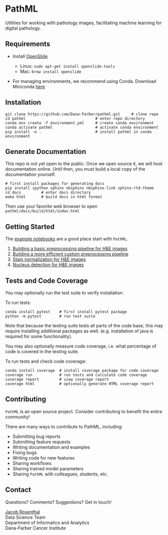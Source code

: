 # PathML 

Utilities for working with pathology images, facilitating machine learning for digital pathology.

## Requirements

* Install [OpenSlide](https://openslide.org/download/)  
    * Linux: ``sudo apt-get install openslide-tools``
    * Mac: ``brew install openslide``

* For managing environments, we recommend using Conda. 
    Download Miniconda [here](https://docs.conda.io/en/latest/miniconda.html)


## Installation

````
git clone https://github.com/Dana-Farber/pathml.git     # clone repo
cd pathml                               # enter repo directory
conda env create -f environment.yml     # create conda environment
conda activate pathml                   # activate conda environment
pip install -e .                        # install pathml in conda environment
````

## Generate Documentation

This repo is not yet open to the public. Once we open source it, we will host documentation online.
Until then, you must build a local copy of the documentation yourself.

````
# first install packages for generating docs
pip install ipython sphinx nbsphinx nbsphinx-link sphinx-rtd-theme  
cd docs         # enter docs directory
make html       # build docs in html format
````

Then use your favorite web browser to open ``pathml/docs/build/html/index.html``

## Getting Started

The [example notebooks](examples) are a good place start with `PathML`.

1. [Building a basic preprocessing pipeline for H&E images](examples/basic_HE.ipynb)
1. [Building a more efficient custom preprocessing pipeline](examples/advanced_HE_chunks.ipynb)
1. [Stain normalization for H&E images](examples/stain_normalization.ipynb)
1. [Nucleus detection for H&E images](examples/nucleus_detection.ipynb)

## Tests and Code Coverage 

You may optionally run the test suite to verify installation. 

To run tests:  
````
conda install pytest    # first install pytest package
python -m pytest        # run test suite
````
Note that because the testing suite tests all parts of the code base, 
this may require installing additional packages as well. 
(e.g. installation of java is required for some functionality).

You may also optionally measure code coverage, i.e. what percentage of code is covered in the testing suite.

To run tests and check code coverage:
```
conda install coverage  # install coverage package for code coverage
coverage run            # run tests and calculate code coverage
coverage report         # view coverage report
coverage html           # optionally generate HTML coverage report
```

## Contributing

``PathML`` is an open source project. Consider contributing to benefit the entire community!

There are many ways to contribute to PathML, including:

* Submitting bug reports
* Submitting feature requests
* Writing documentation and examples
* Fixing bugs
* Writing code for new features
* Sharing workflows
* Sharing trained model parameters
* Sharing ``PathML`` with colleagues, students, etc.

## Contact

Questions? Comments? Suggestions? Get in touch!

[Jacob Rosenthal](mailto:Jacob_Rosenthal@dfci.harvard.edu)  
Data Science Team  
Department of Informatics and Analytics  
Dana-Farber Cancer Institute